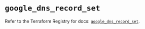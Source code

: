 # `google_dns_record_set`

Refer to the Terraform Registry for docs: [`google_dns_record_set`](https://registry.terraform.io/providers/hashicorp/google-beta/6.44.0/docs/resources/google_dns_record_set).
